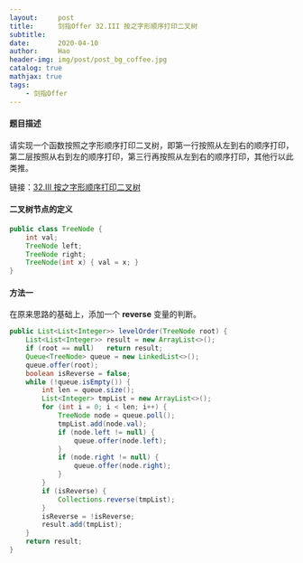 ```yaml
---
layout:     post
title:      剑指Offer 32.III 按之字形顺序打印二叉树
subtitle:   
date:       2020-04-10
author:     Hao
header-img: img/post/post_bg_coffee.jpg
catalog: true
mathjax: true
tags:
    - 剑指Offer
---
```


#### 题目描述

请实现一个函数按照之字形顺序打印二叉树，即第一行按照从左到右的顺序打印，第二层按照从右到左的顺序打印，第三行再按照从左到右的顺序打印，其他行以此类推。

链接：[32.III 按之字形顺序打印二叉树](https://leetcode-cn.com/problems/cong-shang-dao-xia-da-yin-er-cha-shu-iii-lcof/)

#### 二叉树节点的定义

```java
public class TreeNode {
    int val;
    TreeNode left;
    TreeNode right;
    TreeNode(int x) { val = x; }
}
```

#### 方法一

在原来思路的基础上，添加一个 **reverse** 变量的判断。

```java
public List<List<Integer>> levelOrder(TreeNode root) {
    List<List<Integer>> result = new ArrayList<>();
    if (root == null)   return result;
    Queue<TreeNode> queue = new LinkedList<>();
    queue.offer(root);
    boolean isReverse = false;
    while (!queue.isEmpty()) {
        int len = queue.size();
        List<Integer> tmpList = new ArrayList<>();
        for (int i = 0; i < len; i++) {
            TreeNode node = queue.poll();
            tmpList.add(node.val);
            if (node.left != null) {
                queue.offer(node.left);
            }
            if (node.right != null) {
                queue.offer(node.right);
            }
        }
        if (isReverse) {
            Collections.reverse(tmpList);
        }
        isReverse = !isReverse;
        result.add(tmpList);
    }
    return result;
}
```
